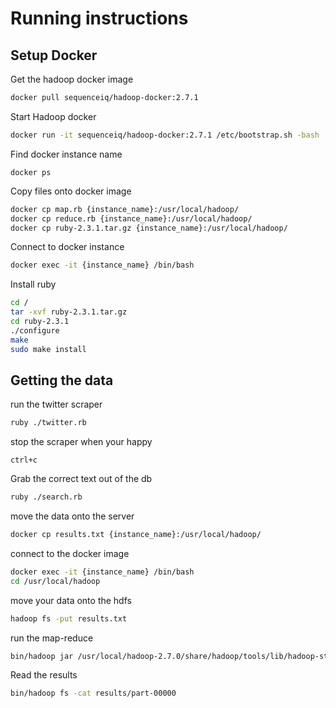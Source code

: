 # Running instructions
## Setup Docker
Get the hadoop docker image
```sh
docker pull sequenceiq/hadoop-docker:2.7.1
```

Start Hadoop docker
```sh
docker run -it sequenceiq/hadoop-docker:2.7.1 /etc/bootstrap.sh -bash
```

Find docker instance name
```
docker ps
```

Copy files onto docker image
```sh
docker cp map.rb {instance_name}:/usr/local/hadoop/
docker cp reduce.rb {instance_name}:/usr/local/hadoop/
docker cp ruby-2.3.1.tar.gz {instance_name}:/usr/local/hadoop/
```

Connect to docker instance
```sh
docker exec -it {instance_name} /bin/bash
```

Install ruby
```sh
cd /
tar -xvf ruby-2.3.1.tar.gz
cd ruby-2.3.1
./configure
make
sudo make install
```
## Getting the data
run the twitter scraper
```sh
ruby ./twitter.rb
```

stop the scraper when your happy
```
ctrl+c
```

Grab the correct text out of the db
```sh
ruby ./search.rb
```

move the data onto the server
```sh
docker cp results.txt {instance_name}:/usr/local/hadoop/
```

connect to the docker image
```sh
docker exec -it {instance_name} /bin/bash
cd /usr/local/hadoop
```

move your data onto the hdfs
```sh
hadoop fs -put results.txt
```
run the map-reduce
```sh
bin/hadoop jar /usr/local/hadoop-2.7.0/share/hadoop/tools/lib/hadoop-streaming-2.7.0.jar -mapper 'ruby map.rb' -reducer 'ruby reduce.rb' -file ./map.rb -file ./reduce.rb -file ./results.txt -file ./sentiment_lexicon.yml -input 'results.txt' -output 'results'
```

Read the results
```sh
bin/hadoop fs -cat results/part-00000
```

